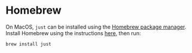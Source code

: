 # Homebrew

On MacOS, `just` can be installed using the [Homebrew package manager](https://brew.sh). Install Homebrew using the instructions [here](https://brew.sh), then run:

`brew install just`